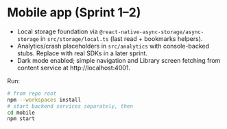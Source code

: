 # Mobile app (Sprint 1–2)

- Local storage foundation via `@react-native-async-storage/async-storage` in `src/storage/local.ts` (last read + bookmarks helpers).
- Analytics/crash placeholders in `src/analytics` with console-backed stubs. Replace with real SDKs in a later sprint.
- Dark mode enabled; simple navigation and Library screen fetching from content service at http://localhost:4001.

Run:

```bash
# from repo root
npm --workspaces install
# start backend services separately, then
cd mobile
npm start
```
